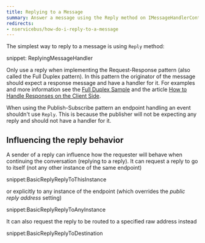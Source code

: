 ```yaml
---
title: Replying to a Message
summary: Answer a message using the Reply method on IMessageHandlerContext/IBus.
redirects:
- nservicebus/how-do-i-reply-to-a-message
---
```


The simplest way to reply to a message is using `Reply` method:

snippet: ReplyingMessageHandler

Only use a reply when implementing the Request-Response pattern (also called the Full Duplex pattern). In this pattern the originator of the message should expect a response message and have a handler for it. For examples and more information see the [Full Duplex Sample](/samples/fullduplex/) and the article [How to Handle Responses on the Client Side](/nservicebus/messaging/handling-responses-on-the-client-side.md).

When using the Publish-Subscribe pattern an endpoint handling an event shouldn't use `Reply`. This is because the publisher will not be expecting any reply and should not have a handler for it.


## Influencing the reply behavior

A sender of a reply can influence how the requester will behave when continuing the conversation (replying to a reply). It can request a reply to go to itself (not any other instance of the same endpoint)

snippet:BasicReplyReplyToThisInstance

or explicitly to any instance of the endpoint (which overrides the *public reply address* setting)

snippet:BasicReplyReplyToAnyInstance

It can also request the reply to be routed to a specified raw address instead

snippet:BasicReplyReplyToDestination
